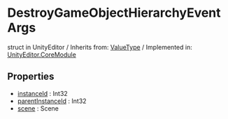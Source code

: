 # DestroyGameObjectHierarchyEventArgs
struct in UnityEditor
 / Inherits from: <a href="https://docs.unity3d.com/6000.0/Documentation/ScriptReference/ValueType.html">ValueType</a> / Implemented in: <a href="https://docs.unity3d.com/6000.0/Documentation/ScriptReference/UnityEditor.CoreModule.html">UnityEditor.CoreModule</a>
## Properties
- <a href="https://docs.unity3d.com/6000.0/Documentation/ScriptReference/DestroyGameObjectHierarchyEventArgs-instanceId.html">instanceId</a> : Int32
- <a href="https://docs.unity3d.com/6000.0/Documentation/ScriptReference/DestroyGameObjectHierarchyEventArgs-parentInstanceId.html">parentInstanceId</a> : Int32
- <a href="https://docs.unity3d.com/6000.0/Documentation/ScriptReference/DestroyGameObjectHierarchyEventArgs-scene.html">scene</a> : Scene
